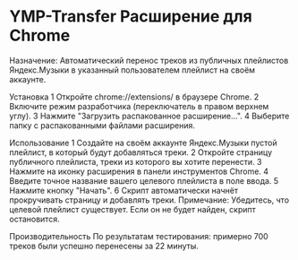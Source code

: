 # YMP-Transfer Расширение для Chrome

Назначение:
Автоматический перенос треков из публичных плейлистов Яндекс.Музыки в указанный пользователем плейлист на своём аккаунте.

Установка
1 Откройте chrome://extensions/ в браузере Chrome.
2 Включите режим разработчика (переключатель в правом верхнем углу).
3 Нажмите "Загрузить распакованное расширение...".
4 Выберите папку с распакованными файлами расширения.

Использование
1 Создайте на своём аккаунте Яндекс.Музыки пустой плейлист, в который будут добавляться треки.
2 Откройте страницу публичного плейлиста, треки из которого вы хотите перенести.
3 Нажмите на иконку расширения в панели инструментов Chrome.
4 Введите точное название вашего целевого плейлиста в поле ввода.
5 Нажмите кнопку "Начать".
6 Скрипт автоматически начнёт прокручивать страницу и добавлять треки.
Примечание: Убедитесь, что целевой плейлист существует. Если он не будет найден, скрипт остановится. 

Производительность
По результатам тестирования: примерно 700 треков были успешно перенесены за 22 минуты.
